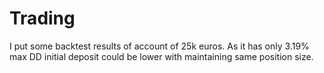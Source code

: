 # Trading
I put some backtest results of account of 25k euros. As it has only 3.19% max DD initial deposit could be lower with maintaining same position size.

